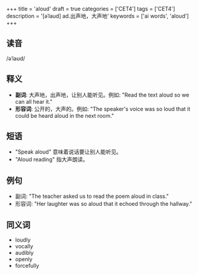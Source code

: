 +++
title = 'aloud'
draft = true
categories = ['CET4']
tags = ['CET4']
description = '[əˈlaud] ad.出声地，大声地'
keywords = ['ai words', 'aloud']
+++

## 读音
/əˈlaʊd/

## 释义
- **副词**: 大声地，出声地，让别人能听见。例如: "Read the text aloud so we can all hear it."
- **形容词**: 公开的，大声的。例如: "The speaker's voice was so loud that it could be heard aloud in the next room."

## 短语
- "Speak aloud" 意味着说话要让别人能听见。
- "Aloud reading" 指大声朗读。

## 例句
- 副词: "The teacher asked us to read the poem aloud in class."
- 形容词: "Her laughter was so aloud that it echoed through the hallway."

## 同义词
- loudly
- vocally
- audibly
- openly
- forcefully
